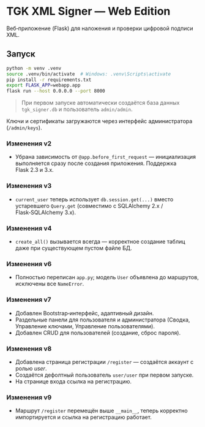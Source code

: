 
# TGK XML Signer — Web Edition

Веб‑приложение (Flask) для наложения и проверки цифровой подписи XML.

## Запуск

```bash
python -m venv .venv
source .venv/bin/activate  # Windows: .venv\Scripts\activate
pip install -r requirements.txt
export FLASK_APP=webapp.app
flask run --host 0.0.0.0 --port 8000
```

> При первом запуске автоматически создаётся база данных `tgk_signer.db` и пользователь `admin/admin`.

Ключи и сертификаты загружаются через интерфейс администратора (`/admin/keys`).



### Изменения v2
* Убрана зависимость от `@app.before_first_request` — инициализация выполняется сразу после создания приложения. Поддержка Flask 2.3 и 3.x.


### Изменения v3
* `current_user` теперь использует `db.session.get(...)` вместо устаревшего `Query.get` (совместимо с SQLAlchemy 2.x / Flask‑SQLAlchemy 3.x).


### Изменения v4
* `create_all()` вызывается всегда — корректное создание таблиц даже при существующем пустом файле БД.


### Изменения v6
* Полностью переписан `app.py`; модель `User` объявлена до маршрутов, исключены все `NameError`.


### Изменения v7
* Добавлен Bootstrap‑интерфейс, адаптивный дизайн.
* Раздельные панели для пользователя и администратора (Сводка, Управление ключами, Управление пользователями).
* Добавлен CRUD для пользователей (создание, сброс пароля).


### Изменения v8
* Добавлена страница регистрации `/register` — создаётся аккаунт с ролью *user*.
* Создаётся дефолтный пользователь `user/user` при первом запуске.
* На странице входа ссылка на регистрацию.


### Изменения v9
* Маршрут `/register` перемещён выше `__main__`, теперь корректно импортируется и ссылка на регистрацию работает.
